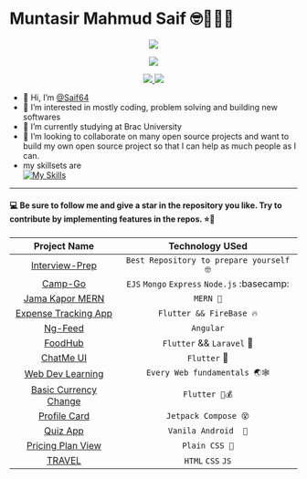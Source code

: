 # Muntasir Mahmud Saif 🤓🤠😵‍💫 


<p align="center">
<a href="https://github.com/Saif64">
    <img src="https://github-stats-alpha.vercel.app/api?username=Saif64&cc=22272e&tc=37BCF6&ic=fff&bc=0000">
</a>

<p align="center">
<a href="https://github.com/Saif64">
    <img src="http://github-profile-summary-cards.vercel.app/api/cards/profile-details?username=Saif64&theme=dracula">
</a>    

<p align="center">
<a href="https://github.com/Saif64">
    <img src="http://github-profile-summary-cards.vercel.app/api/cards/repos-per-language?username=Saif64&theme=dracula">
</a>
<a href="https://github.com/Saif64">
    <img src="http://github-profile-summary-cards.vercel.app/api/cards/most-commit-language?username=Saif64&theme=dracula">
</a>    
<!-- ![](http://github-profile-summary-cards.vercel.app/api/cards/profile-details?username=Saif64&theme=dracula)  -->

<!-- ![](http://github-profile-summary-cards.vercel.app/api/cards/repos-per-language?username=Saif64&theme=dracula)  -->
<!-- ![](http://github-profile-summary-cards.vercel.app/api/cards/most-commit-language?username=Saif64&theme=dracula)  -->
- 👋 Hi, I’m [@Saif64](https://github.com/Saif64)
- 👀 I’m interested in mostly coding, problem solving and building new softwares 
- 🌱 I’m currently studying at Brac University
- 💞️ I’m looking to collaborate on many open source projects and want to build my own open source project so that I can help as much people as I can.
- my skillsets are <br>
    [![My Skills](https://skillicons.dev/icons?i=java,js,html,css,kotlin,bash,dart,flutter,nodejs,react,mongodb,python,linux,git)](https://skillicons.dev)    
---


    
    

#### :computer: Be sure to follow me and give a star in the repository you like. Try to contribute by implementing features in the repos. ⭐🌟
| Project Name| Technology USed|
|:-----------:|:---------------:|
| [Interview-Prep](https://github.com/Saif64/Interview-prep) | `Best Repository to prepare yourself 🤓`
| [Camp-Go](https://github.com/Saif64/CampGo) | `EJS` `Mongo` `Express` `Node.js` :basecamp:
| [Jama Kapor MERN](https://github.com/Saif64/jama-kapor) | `MERN 👚`
| [Expense Tracking App](https://github.com/Saif64/expenses_tracker) | `Flutter && FireBase 🔥`
| [Ng-Feed](https://github.com/Saif64/Ng-Feed) | `Angular`
| [FoodHub](https://github.com/Saif64/flutter-FoodHub) | `Flutter` && `Laravel` 🍔
| [ChatMe UI](https://github.com/Saif64/flutter-ChatMe-UI) | `Flutter` 💌
| [Web Dev Learning](https://github.com/Saif64/webDev-Learing) | `Every Web fundamentals 🌏🕸️`
| [Basic Currency Change](https://github.com/Saif64/Flutter-vangiChai) | `Flutter 🤑💰`
| [Profile Card](https://github.com/Saif64/-JetpackCompose-ProfileCard) | `Jetpack Compose 😵`
| [Quiz App](https://github.com/Saif64/TriviaApp) | `Vanila Android  🚡`
| [Pricing Plan View](https://github.com/Saif64/pricing-plan) | `Plain CSS 💸`
|[TRAVEL](https://github.com/Saif64/travel)| `HTML` `CSS` `JS`
